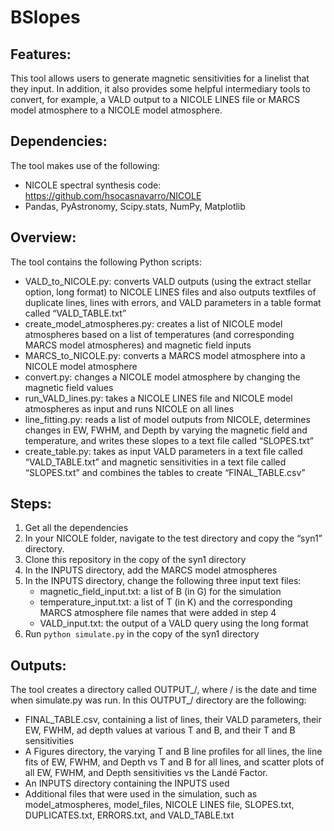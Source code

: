 # BSlopes

## Features:

This tool allows users to generate magnetic sensitivities for a linelist that they input. In addition, it also provides some helpful intermediary tools to convert, for example, a VALD output to a NICOLE LINES file or MARCS model atmosphere to a NICOLE model atmosphere. 

## Dependencies:

The tool makes use of the following:

- NICOLE spectral synthesis code: https://github.com/hsocasnavarro/NICOLE
- Pandas, PyAstronomy, Scipy.stats, NumPy, Matplotlib

## Overview:

The tool contains the following Python scripts:

- VALD_to_NICOLE.py: converts VALD outputs (using the extract stellar option, long format) to NICOLE LINES files and also outputs textfiles of duplicate lines, lines with errors, and VALD parameters in a table format called “VALD_TABLE.txt”
- create_model_atmospheres.py: creates a list of NICOLE model atmospheres based on a list of temperatures (and corresponding MARCS model atmospheres) and magnetic field inputs
- MARCS_to_NICOLE.py: converts a MARCS model atmosphere into a NICOLE model atmosphere
- convert.py: changes a NICOLE model atmosphere by changing the magnetic field values
- run_VALD_lines.py: takes a NICOLE LINES file and NICOLE model atmospheres as input and runs NICOLE on all lines
- line_fitting.py: reads a list of model outputs from NICOLE, determines changes in EW, FWHM, and Depth by varying the magnetic field and temperature, and writes these slopes to a text file called “SLOPES.txt”
- create_table.py: takes as input VALD parameters in a text file called “VALD_TABLE.txt” and magnetic sensitivities in a text file called “SLOPES.txt” and combines the tables to create “FINAL_TABLE.csv”

## Steps:

1. Get all the dependencies
2. In your NICOLE folder, navigate to the test directory and copy the “syn1” directory. 
3. Clone this repository in the copy of the syn1 directory
4. In the INPUTS directory, add the MARCS model atmospheres 
5. In the INPUTS directory, change the following three input text files:
    - magnetic_field_input.txt: a list of B (in G) for the simulation
    - temperature_input.txt: a list of T (in K) and the corresponding MARCS atmosphere file names that were added in step 4
    - VALD_input.txt: the output of a VALD query using the long format
6. Run ```python simulate.py``` in the copy of the syn1 directory

## Outputs:

The tool creates a directory called OUTPUT_/<time/>, where /<time/> is the date and time when simulate.py was run. In this OUTPUT_/<time/> directory are the following:

- FINAL_TABLE.csv, containing a list of lines, their VALD parameters, their EW, FWHM, ad depth values at various T and B, and their T and B sensitivities
- A Figures directory, the varying T and B line profiles for all lines, the line fits of EW, FWHM, and Depth vs T and B for all lines, and scatter plots of all EW, FWHM, and Depth sensitivities vs the Landé Factor. 
- An INPUTS directory containing the INPUTS used
- Additional files that were used in the simulation, such as model_atmospheres, model_files, NICOLE LINES file, SLOPES.txt, DUPLICATES.txt, ERRORS.txt, and VALD_TABLE.txt


